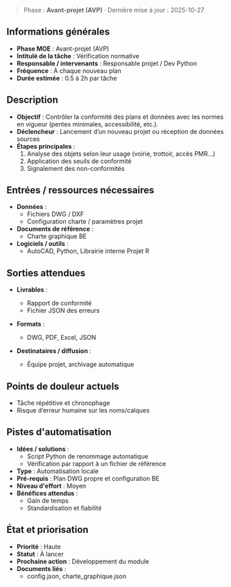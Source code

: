 > Phase : **Avant-projet (AVP)** · Dernière mise à jour : 2025-10-27

## Informations générales

- **Phase MOE** : Avant-projet (AVP)
- **Intitulé de la tâche** : Vérification normative
- **Responsable / intervenants** : Responsable projet / Dev Python
- **Fréquence** : À chaque nouveau plan
- **Durée estimée** : 0.5 à 2h par tâche

## Description

- **Objectif** : Contrôler la conformité des plans et données avec les normes en vigueur (pentes minimales, accessibilité, etc.).
- **Déclencheur** : Lancement d’un nouveau projet ou réception de données sources
- **Étapes principales** :
  1. Analyse des objets selon leur usage (voirie, trottoir, accès PMR…)
  1. Application des seuils de conformité
  1. Signalement des non-conformités


## Entrées / ressources nécessaires

- **Données** :
  - Fichiers DWG / DXF
  - Configuration charte / paramètres projet
- **Documents de référence** :
  - Charte graphique BE
- **Logiciels / outils** :
  - AutoCAD, Python, Librairie interne Projet R

## Sorties attendues

- **Livrables** :
  - Rapport de conformité
  - Fichier JSON des erreurs

- **Formats** :
  - DWG, PDF, Excel, JSON
- **Destinataires / diffusion** :
  - Équipe projet, archivage automatique

## Points de douleur actuels

- Tâche répétitive et chronophage
- Risque d’erreur humaine sur les noms/calques

## Pistes d'automatisation

- **Idées / solutions** :
  - Script Python de renommage automatique
  - Vérification par rapport à un fichier de référence
- **Type** : Automatisation locale
- **Pré-requis** : Plan DWG propre et configuration BE
- **Niveau d'effort** : Moyen
- **Bénéfices attendus** :
  - Gain de temps
  - Standardisation et fiabilité

## État et priorisation

- **Priorité** : Haute
- **Statut** : À lancer
- **Prochaine action** : Développement du module
- **Documents liés** :
  - config.json, charte_graphique.json
